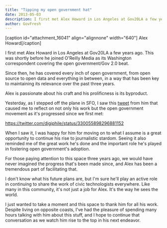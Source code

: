 ```yaml
---
title: "Tipping my open government hat"
date: 2013-05-03
description: I first met Alex Howard in Los Angeles at Gov20LA a few years ago. This was shortly before he joined O'Reilly Media as its Washington correspondent covering the open government/Gov 2.0 beat.
author: GovFresh
---
```


[caption id="attachment_16041" align="alignnone" width="640"] Alex Howard[/caption]

I first met Alex Howard in Los Angeles at Gov20LA a few years ago. This was shortly before he joined O'Reilly Media as its Washington correspondent covering the open government/Gov 2.0 beat.

Since then, he has covered every inch of open government, from open source to open data and everything in between, in a way that has been key to maintaining its relevance over the past three years. 

Alex is passionate about his craft and his prolificness is its byproduct.

Yesterday, as I stepped off the plane in SFO, I saw this <a href="https://twitter.com/digiphile/status/330055898296881152">tweet</a> from him that caused me to reflect on not only his work but the open government movement as it's progressed since we first met:

https://twitter.com/digiphile/status/330055898296881152

When I saw it, I was happy for him for moving on to what I assume is a great opportunity to continue his rise to journalistic stardom. Seeing it also reminded me of the great work he's done and the important role he's played in fostering open government's adoption.

For those paying attention to this space three years ago, we would have never imagined the progress that's been made since, and Alex has been a tremendous part of facilitating that. 

I don't know what his future plans are, but I'm sure he'll play an active role in continuing to share the work of civic technologists everywhere. Like many in this community, it's not just a job for Alex. It's the way he sees the world.

I just wanted to take a moment and this space to thank him for all his work. Despite living on opposite coasts, I've had the pleasure of spending many hours talking with him about this stuff, and I hope to continue that conversation as we watch him rise to the top in his next endeavor.
